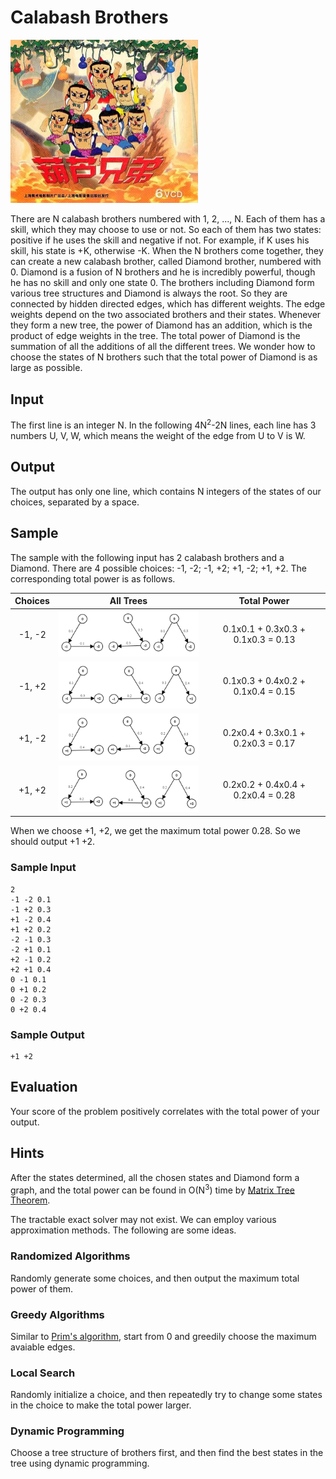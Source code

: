 # Calabash Brothers

<img src="calabash.jpg" width=300>

There are N calabash brothers numbered with 1, 2, ..., N. Each of them has a skill, which they may choose to use or not. So each of them has two states: positive if he uses the skill and negative if not. For example, if K uses his skill, his state is +K, otherwise -K. When the N brothers come together, they can create a new calabash brother, called Diamond brother, numbered with 0. Diamond is a fusion of N brothers and he is incredibly powerful, though he has no skill and only one state 0. The brothers including Diamond form various tree structures and Diamond is always the root. So they are connected by hidden directed edges, which has different weights. The edge weights depend on the two associated brothers and their states. Whenever they form a new tree, the power of Diamond has an addition, which is the product of edge weights in the tree. The total power of Diamond is the summation of all the additions of all the different trees. We wonder how to choose the states of N brothers such that the total power of Diamond is as large as possible.

## Input

The first line is an integer N. In the following 4N<sup>2</sup>-2N lines, each line has 3 numbers U, V, W, which means the weight of the edge from U to V is W.

## Output

The output has only one line, which contains N integers of the states of our choices, separated by a space.

## Sample

The sample with the following input has 2 calabash brothers and a Diamond. There are 4 possible choices: -1, -2; -1, +2; +1, -2; +1, +2. The corresponding total power is as follows.

| Choices | All Trees | Total Power |
|:-------:|:--------------:|:-----------:|
| -1, -2 | <img src="img/00.png" width=300> | 0.1x0.1 + 0.3x0.3 + 0.1x0.3 = 0.13 |
| -1, +2 | <img src="img/01.png" width=300> | 0.1x0.3 + 0.4x0.2 + 0.1x0.4 = 0.15 |
| +1, -2 | <img src="img/10.png" width=300> | 0.2x0.4 + 0.3x0.1 + 0.2x0.3 = 0.17 |
| +1, +2 | <img src="img/11.png" width=300> | 0.2x0.2 + 0.4x0.4 + 0.2x0.4 = 0.28 |

When we choose +1, +2, we get the maximum total power 0.28. So we should output +1 +2.

### Sample Input
```
2
-1 -2 0.1
-1 +2 0.3
+1 -2 0.4
+1 +2 0.2
-2 -1 0.3
-2 +1 0.1
+2 -1 0.2
+2 +1 0.4
0 -1 0.1
0 +1 0.2
0 -2 0.3
0 +2 0.4
```

### Sample Output
```
+1 +2
```

## Evaluation

Your score of the problem positively correlates with the total power of your output.

## Hints

After the states determined, all the chosen states and Diamond form a graph, and the total power can be found in O(N<sup>3</sup>) time by [Matrix Tree Theorem](http://people.reed.edu/~davidp/412/handouts/matrix-tree.pdf).

The tractable exact solver may not exist. We can employ various approximation methods. The following are some ideas.

### Randomized Algorithms

Randomly generate some choices, and then output the maximum total power of them.

### Greedy Algorithms

Similar to [Prim's algorithm](https://en.wikipedia.org/wiki/Prim's_algorithm), start from 0 and greedily choose the maximum avaiable edges.

### Local Search

Randomly initialize a choice, and then repeatedly try to change some states in the choice to make the total power larger.

### Dynamic Programming

Choose a tree structure of brothers first, and then find the best states in the tree using dynamic programming.
